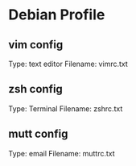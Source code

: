 # Debian Profile

## vim config
Type: 		text editor
Filename: 	vimrc.txt

## zsh config
Type: 		Terminal
Filename: 	zshrc.txt

## mutt config
Type:		email
Filename:	muttrc.txt


